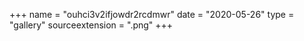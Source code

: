 +++
name = "ouhci3v2ifjowdr2rcdmwr"
date = "2020-05-26"
type = "gallery"
sourceextension = ".png"
+++
